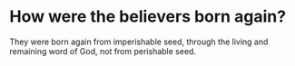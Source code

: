 # How were the believers born again?

They were born again from imperishable seed, through the living and remaining word of God, not from perishable seed.
